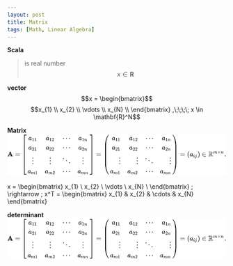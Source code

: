 ```yaml
---
layout: post
title: Matrix
tags: [Math, Linear Algebra]
---
```


**Scala**
>is real number
>$$x \in \mathbf{R}$$

**vector**
$$x = \begin{bmatrix}$$
$$x_{1} \\
x_{2} \\
\vdots \\
x_{N} \\
\end{bmatrix}
,\;\;\;\;
x \in \mathbf{R}^N$$


**Matrix**
![alt text](/assets/img/matrix.svg)

x =
\begin{bmatrix}
x_{1} \\
x_{2} \\
\vdots \\
x_{N} \\
\end{bmatrix}
\; \rightarrow \;
x^T =
\begin{bmatrix}
x_{1} & x_{2} & \cdots & x_{N}
\end{bmatrix}


**determinant**
![alt text](/assets/img/matrix.svg)
